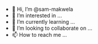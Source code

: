 - 👋 Hi, I’m @sam-makwela
- 👀 I’m interested in ...
- 🌱 I’m currently learning ...
- 💞️ I’m looking to collaborate on ...
- 📫 How to reach me ...

<!---
sam-makwela/sam-makwela is a ✨ special ✨ repository because its `README.md` (this file) appears on your GitHub profile.
You can click the Preview link to take a look at your changes.
--->
